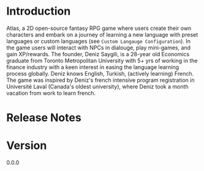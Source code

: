 # Introduction
Atlas, a 2D open-source fantasy RPG game where users create their own characters and embark on a journey of learning a new language with preset languages or custom languages (see `Custom Langauge Configuration`).
In the game users will interact with NPCs in dialouge, play mini-games, and gain XP/rewards. 
The founder, Deniz Saygili, is a 28-year old Economics graduate from Toronto Metropolitan University with 5+ yrs of working in the finance industry with a keen interest in easing the language learning process globally. Deniz knows English, Turkish, (actively learning) French. The game was inspired by Deniz's french intensive program registration in Université Laval (Canada's oldest university), where Deniz took a month vacation from work to learn french. 



# Release Notes

# Version
0.0.0
